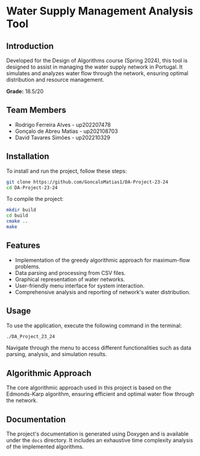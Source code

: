 # Water Supply Management Analysis Tool

## Introduction
Developed for the Design of Algorithms course (Spring 2024), this tool is designed to assist in managing the water supply network in Portugal. It simulates and analyzes water flow through the network, ensuring optimal distribution and resource management.

**Grade:** 18.5/20

## Team Members
- Rodrigo Ferreira Alves - up202207478
- Gonçalo de Abreu Matias - up202108703
- David Tavares Simões - up202210329

## Installation
To install and run the project, follow these steps:

```bash
git clone https://github.com/GoncaloMatias1/DA-Project-23-24
cd DA-Project-23-24
```

To compile the project:
```bash
mkdir build
cd build
cmake ..
make
```

## Features
- Implementation of the greedy algorithmic approach for maximum-flow problems.
- Data parsing and processing from CSV files.
- Graphical representation of water networks.
- User-friendly menu interface for system interaction.
- Comprehensive analysis and reporting of network's water distribution.

## Usage
To use the application, execute the following command in the terminal:

```bash
./DA_Project_23_24
```

Navigate through the menu to access different functionalities such as data parsing, analysis, and simulation results.

## Algorithmic Approach
The core algorithmic approach used in this project is based on the Edmonds-Karp algorithm, ensuring efficient and optimal water flow through the network.

## Documentation
The project's documentation is generated using Doxygen and is available under the `docs` directory. It includes an exhaustive time complexity analysis of the implemented algorithms.
